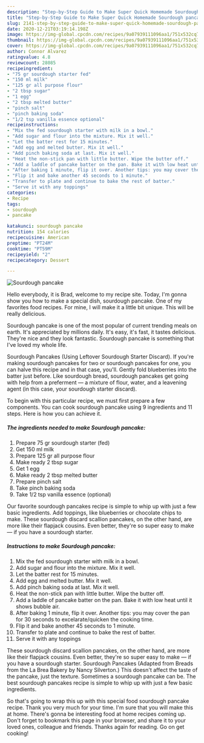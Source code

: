 ```yaml
---
description: "Step-by-Step Guide to Make Super Quick Homemade Sourdough pancake"
title: "Step-by-Step Guide to Make Super Quick Homemade Sourdough pancake"
slug: 2141-step-by-step-guide-to-make-super-quick-homemade-sourdough-pancake
date: 2020-12-21T03:19:14.198Z
image: https://img-global.cpcdn.com/recipes/9a07939111096aa1/751x532cq70/sourdough-pancake-recipe-main-photo.jpg
thumbnail: https://img-global.cpcdn.com/recipes/9a07939111096aa1/751x532cq70/sourdough-pancake-recipe-main-photo.jpg
cover: https://img-global.cpcdn.com/recipes/9a07939111096aa1/751x532cq70/sourdough-pancake-recipe-main-photo.jpg
author: Connor Alvarez
ratingvalue: 4.8
reviewcount: 28085
recipeingredient:
- "75 gr sourdough starter fed"
- "150 ml milk"
- "125 gr all purpose flour"
- "2 tbsp sugar"
- "1 egg"
- "2 tbsp melted butter"
- "pinch salt"
- "pinch baking soda"
- "1/2 tsp vanilla essence optional"
recipeinstructions:
- "Mix the fed sourdough starter with milk in a bowl."
- "Add sugar and flour into the mixture. Mix it well."
- "Let the batter rest for 15 minutes."
- "Add egg and melted butter. Mix it well."
- "Add pinch baking soda at last. Mix it well."
- "Heat the non-stick pan with little butter. Wipe the butter off."
- "Add a laddle of pancake batter on the pan. Bake it with low heat until it shows bubble air."
- "After baking 1 minute, flip it over. Another tips: you may cover the pan for 30 seconds to excelarate/quicken the cooking time."
- "Flip it and bake another 45 seconds to 1 minute."
- "Transfer to plate and continue to bake the rest of batter."
- "Serve it with any toppings"
categories:
- Recipe
tags:
- sourdough
- pancake

katakunci: sourdough pancake 
nutrition: 154 calories
recipecuisine: American
preptime: "PT24M"
cooktime: "PT59M"
recipeyield: "2"
recipecategory: Dessert

---
```



![Sourdough pancake](https://img-global.cpcdn.com/recipes/9a07939111096aa1/751x532cq70/sourdough-pancake-recipe-main-photo.jpg)

Hello everybody, it is Brad, welcome to my recipe site. Today, I'm gonna show you how to make a special dish, sourdough pancake. One of my favorites food recipes. For mine, I will make it a little bit unique. This will be really delicious.

Sourdough pancake is one of the most popular of current trending meals on earth. It's appreciated by millions daily. It's easy, it's fast, it tastes delicious. They're nice and they look fantastic. Sourdough pancake is something that I've loved my whole life.

Sourdough Pancakes (Using Leftover Sourdough Starter Discard). If you&#39;re making sourdough pancakes for two or sourdough pancakes for one, you can halve this recipe and in that case, you&#39;ll. Gently fold blueberries into the batter just before. Like sourdough bread, sourdough pancakes get going with help from a preferment — a mixture of flour, water, and a leavening agent (in this case, your sourdough starter discard).


To begin with this particular recipe, we must first prepare a few components. You can cook sourdough pancake using 9 ingredients and 11 steps. Here is how you can achieve it.

<!--inarticleads1-->

##### The ingredients needed to make Sourdough pancake:

1. Prepare 75 gr sourdough starter (fed)
1. Get 150 ml milk
1. Prepare 125 gr all purpose flour
1. Make ready 2 tbsp sugar
1. Get 1 egg
1. Make ready 2 tbsp melted butter
1. Prepare pinch salt
1. Take pinch baking soda
1. Take 1/2 tsp vanilla essence (optional)


Our favorite sourdough pancakes recipe is simple to whip up with just a few basic ingredients. Add toppings, like blueberries or chocolate chips to make. These sourdough discard scallion pancakes, on the other hand, are more like their flapjack cousins. Even better, they&#39;re so super easy to make — if you have a sourdough starter. 

<!--inarticleads2-->

##### Instructions to make Sourdough pancake:

1. Mix the fed sourdough starter with milk in a bowl.
1. Add sugar and flour into the mixture. Mix it well.
1. Let the batter rest for 15 minutes.
1. Add egg and melted butter. Mix it well.
1. Add pinch baking soda at last. Mix it well.
1. Heat the non-stick pan with little butter. Wipe the butter off.
1. Add a laddle of pancake batter on the pan. Bake it with low heat until it shows bubble air.
1. After baking 1 minute, flip it over. Another tips: you may cover the pan for 30 seconds to excelarate/quicken the cooking time.
1. Flip it and bake another 45 seconds to 1 minute.
1. Transfer to plate and continue to bake the rest of batter.
1. Serve it with any toppings


These sourdough discard scallion pancakes, on the other hand, are more like their flapjack cousins. Even better, they&#39;re so super easy to make — if you have a sourdough starter. Sourdough Pancakes (Adapted from Breads from the La Brea Bakery by Nancy Silverton.) This doesn&#39;t affect the taste of the pancake, just the texture. Sometimes a sourdough pancake can be. The best sourdough pancakes recipe is simple to whip up with just a few basic ingredients. 

So that's going to wrap this up with this special food sourdough pancake recipe. Thank you very much for your time. I'm sure that you will make this at home. There's gonna be interesting food at home recipes coming up. Don't forget to bookmark this page in your browser, and share it to your loved ones, colleague and friends. Thanks again for reading. Go on get cooking!
